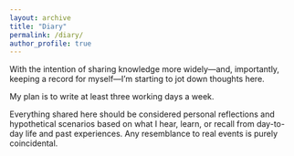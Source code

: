 ```yaml
---
layout: archive
title: "Diary"
permalink: /diary/
author_profile: true
---
```


With the intention of sharing knowledge more widely—and, importantly, keeping a record for myself—I’m starting to jot down thoughts here. 

My plan is to write at least three working days a week. 

Everything shared here should be considered personal reflections and hypothetical scenarios based on what I hear, learn, or recall from day-to-day life and past experiences. Any resemblance to real events is purely coincidental.